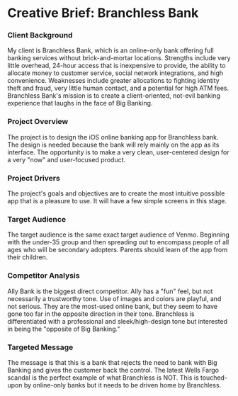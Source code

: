 # **Creative Brief: Branchless Bank**

### Client Background
My client is Branchless Bank, which is an online-only bank offering full banking services without brick-and-mortar locations. Strengths include very little overhead, 24-hour access that is inexpensive to provide, the ability to allocate money to customer service, social network integrations, and high convenience. Weaknesses include greater allocations to fighting identity theft and fraud, very little human contact, and a potential for high ATM fees. Branchless Bank's mission is to create a client-oriented, not-evil banking experience that laughs in the face of Big Banking. 

### Project Overview
The project is to design the iOS online banking app for Branchless bank. The design is needed because the bank will rely mainly on the app as its interface. The opportunity is to make a very clean, user-centered design for a very "now" and user-focused product. 

### Project Drivers
The project's goals and objectives are to create the most intuitive possible app that is a pleasure to use. It will have a few simple screens in this stage. 

### Target Audience
The target audience is the same exact target audience of Venmo. Beginning with the under-35 group and then spreading out to encompass people of all ages who will be secondary adopters. Parents should learn of the app from their children. 

### Competitor Analysis
Ally Bank is the biggest direct competitor. Ally has a "fun" feel, but not necessarily a trustworthy tone. Use of images and colors are playful, and not serious. They are the most-used online bank, but they seem to have gone too far in the opposite direction in their tone. Branchless is differentiated with a professional and sleek/high-design tone but interested in being the "opposite of Big Banking."

### Targeted Message
The message is that this is a bank that rejects the need to bank with Big Banking and gives the customer back the control. The latest Wells Fargo scandal is the perfect example of what Branchless is NOT. This is touched-upon by online-only banks but it needs to be driven home by Branchless. 



